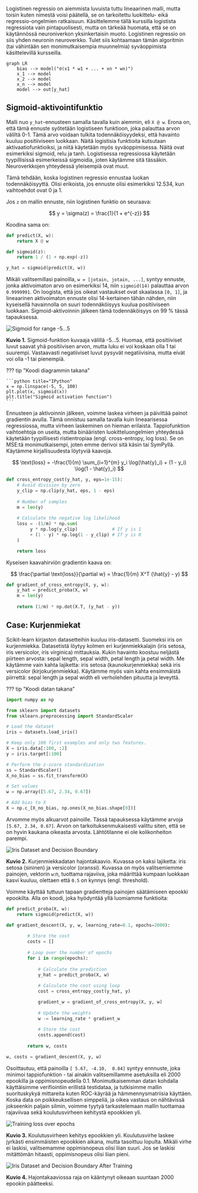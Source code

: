 Logistinen regressio on aiemmista luvuista tuttu lineaarinen malli, mutta toisin kuten nimestä voisi päätellä, se on tarkoitettu luokittelu- eikä regressio-ongelmien ratkaisuun. Käsittelemme tällä kurssilla logistista regressiota vain pintapuolisesti, mutta on tärkeää huomata, että se on käytännössä neuroniverkon yksinkertaisin muoto. Logistinen regressio on siis yhden neuronin neuroverkko. Tulet siis kohtaamaan tämän algoritmin (tai vähintään sen monimutkaisempia muunnelmia) syväoppimista käsittelevillä kursseilla.

```mermaid
graph LR
    bias --> model("σ(x1 * w1 + ... + xn * wn)")
    x_1 --> model
    x_2 --> model
    x_n --> model
    model --> out[y_hat]
```

## Sigmoid-aktivointifunktio

Malli nuo `y_hat`-ennusteen samalla tavalla kuin aiemmin, eli `X @ w`. Erona on, että tämä ennuste syötetään logistiseen funktioon, joka palauttaa arvon väliltä 0-1. Tämä arvo voidaan tulkita todennäköisyydeksi, että havainto kuuluu positiiviseen luokkaan. Näitä logistisia funktioita kutsutaan aktivaatiofunktioiksi, ja niitä käytetään myös syväoppimisessa. Näitä ovat esimerkiksi sigmoid, relu ja tanh. Logistisessa regressiossa käytetään tyypillisissä esimerkeissä sigmoidia, joten käytämme sitä tässäkin. Neuroverkkojen yhteydessä yleisempiä ovat muut.

Tämä tehdään, koska logistinen regressio ennustaa luokan todennäköisyyttä. Olisi erikoista, jos ennuste olisi esimerkiksi 12.534, kun vaihtoehdot ovat 0 ja 1.

Jos `z` on mallin ennuste, niin logistinen funktio on seuraava:

$$
y = \sigma(z) = \frac{1}{1 + e^{-z}}
$$

Koodina sama on:

```python title="IPython"
def predict(X, w):
    return X @ w

def sigmoid(z):
    return 1 / (1 + np.exp(-z))

y_hat = sigmoid(predict(X, w))
```

Mikäli valitsemillasi painoilla, `w = [jotain, jotain, ...]`, syntyy ennuste, jonka aktivoimaton arvo on esimerkiksi 14, niin `sigmoid(14)` palauttaa arvon `0.9999991`. On loogista, että jos oikeat vastaukset ovat skaalassa `[0, 1]`, ja lineaarinen aktivoimaton ennuste olisi 14-kertainen tähän nähden, niin kyseisellä havainnolla on suuri todennäköisyys kuulua positiiviseen luokkaan. Sigmoid-aktivoinnin jälkeen tämä todennäköisyys on 99 % tässä tapauksessa.

![Sigmoid for range -5...5](../../images/logistic_regression_sigmoid.png)

**Kuvio 1.** Sigmoid-funktion kuvaaja välillä -5...5. Huomaa, että positiiviset luvut saavat yhä positiivisen arvon, mutta luku ei voi koskaan olla 1 tai suurempi. Vastaavasti negatiiviset luvut pysyvät negatiivisina, mutta eivät voi olla -1 tai pienempiä.

??? tip "Koodi diagrammin takana"

    ```python title="IPython"
    x = np.linspace(-5, 5, 100)
    plt.plot(x, sigmoid(x))
    plt.title("Sigmoid activation function")
    ```

Ennusteen ja aktivoinnin jälkeen, voimme laskea virheen ja päivittää painot gradientin avulla. Tämä onnistuu samalla tavalla kuin lineaarisessa regressiossa, mutta virheen laskeminen on hieman erilaista. Tappiofunktion vaihtoehtoja on useita, mutta binääristen luokitteluongelmien yhteydessä käytetään tyypillisesti ristientropiaa (engl. cross-entropy, log loss). Se on MSE:tä monimutkaisempi, joten emme derivoi sitä käsin tai SymPyllä. Käytämme kirjallisuudesta löytyviä kaavoja.

$$
\text{loss} = -\frac{1}{m} \sum_{i=1}^{m} y_i \log(\hat{y}_i) + (1 - y_i) \log(1 - \hat{y}_i)
$$

```python title="IPython"
def cross_entropy_cost(y_hat, y, eps=1e-15):
    # Avoid division by zero
    y_clip = np.clip(y_hat, eps, 1 - eps)
    
    # Number of samples
    m = len(y)
    
    # Calculate the negative log likelihood
    loss = -(1/m) * np.sum(
         y * np.log(y_clip)             # If y is 1
         + (1 - y) * np.log(1 - y_clip) # If y is 0
    ) 

    return loss
```

Kyseisen kaavahirviön gradientin kaava on:

$$
\frac{\partial \text{loss}}{\partial w} = \frac{1}{m} X^T (\hat{y} - y)
$$

```python title="IPython"
def gradient_of_cross_entropy(X, y, w):
    y_hat = predict_proba(X, w)
    m = len(y)
    
    return (1/m) * np.dot(X.T, (y_hat - y))
```

## Case: Kurjenmiekat

Scikit-learn kirjaston datasetteihin kuuluu iris-datasetti. Suomeksi iris on kurjenmiekka. Datasetistä löytyy kolmen eri kurjenmiekkalajin (iris setosa, iris versicolor, iris virginica) mittauksia. Kukin havainto koostuu neljästä piirteen arvosta: sepal length, sepal width, petal length ja petal width. Me käytämme vain kahta lajiketta: iris setosa (kaunokurjenmiekka) sekä iris versicolor (kirjokurjenmiekka). Käytämme myös vain kahta ensimmäistä piirrettä: sepal length ja sepal width eli verholehden pituutta ja leveyttä.


??? tip "Koodi datan takana"
```python title="IPython"
import numpy as np

from sklearn import datasets
from sklearn.preprocessing import StandardScaler

# Load the dataset
iris = datasets.load_iris()

# Keep only 100 first examples and only two features.
X = iris.data[:100, :2]
y = iris.target[:100]

# Perform the z-score standardization
ss = StandardScaler()
X_no_bias = ss.fit_transform(X)

# Set values
w = np.array([5.67, 2.34, 0.67])

# Add bias to X
X = np.c_[X_no_bias, np.ones(X_no_bias.shape[0])]
```

Arvomme myös alkuarvot painoille. Tässä tapauksessa käytämme arvoja `[5.67, 2.34, 0.67]`. Arvon on tarkoituksenmukaisesti valittu siten, että se on hyvin kaukana oikeasta arvosta. Lähtötilanne ei ole kolikonheiton parempi.

![Iris Dataset and Decision Boundary](../../images/logistic_regression_iris_scatter_epoch_0.png)

**Kuvio 2.** Kurjenmiekkadatan hajontakaavio. Kuvassa on kaksi lajiketta: iris setosa (sininen) ja versicolor (oranssi). Kuvassa on myös valitsemiemme painojen, vektorin `w`:n, tuottama rajaviiva, joka määrittää kumpaan luokkaan kasvi kuuluu, olettaen että `0.5` on kynnys (engl. threshold).

Voimme käyttää tuttuun tapaan gradientteja painojen säätämiseen epookki epookilta. Alla on koodi, joka hyödyntää yllä luomiamme funktioita:

```python title="IPython"
def predict_proba(X, w):
    return sigmoid(predict(X, w))

def gradient_descent(X, y, w, learning_rate=0.1, epochs=2000):
        
        # Store the cost
        costs = []
        
        # Loop over the number of epochs
        for i in range(epochs):
            
            # Calculate the prediction
            y_hat = predict_proba(X, w)
            
            # Calculate the cost using loop
            cost = cross_entropy_cost(y_hat, y)

            gradient_w = gradient_of_cross_entropy(X, y, w)
            
            # Update the weights
            w -= learning_rate * gradient_w
            
            # Store the cost
            costs.append(cost)
            
        return w, costs

w, costs = gradient_descent(X, y, w)
```

Osoittautuu, että painoilla `[ 5.67, -4.10,  0.84]` syntyy ennnuste, joka minimoi tappiofunktion - tai ainakin valitsemillamme asetuksilla eli 2000 epookilla ja oppimisnopeudella 0.1. Monimutkaisemman datan kohdalla käyttäisimme verifiointiin erillistä testidataa, ja tutkisimme mallin suorituskykyä mittareita kuten ROC-käyrää ja hämmennysmatriisia käyttäen. Koska data on poikkeuksellisen simppeliä, ja oikea vastaus on nähtävissä jokseenkin paljain silmin, voimme tyytyä tarkastelemaan mallin tuottamaa rajaviivaa sekä koulutusvirheen kehitystä epookkien yli.


![Training loss over epochs](../../images/logistic_regression_iris_loss_over_epochs.png)

**Kuvio 3.** Koulutusvirheen kehitys epookkien yli. Koulutusvirhe laskee jyrkästi ensimmäisten epookkien aikana, mutta tasoittuu lopulta. Mikäli virhe ei laskisi, valitsemamme oppimisnopeus olisi liian suuri. Jos se laskisi mitättömän hitaasti, oppimisnopeus olisi liian pieni.


![Iris Dataset and Decision Boundary After Training](../../images/logistic_regression_iris_scatter_epoch_2000.png)

**Kuvio 4.** Hajontakaaviossa raja on kääntynyt oikeaan suuntaan 2000 epookin päätteeksi.